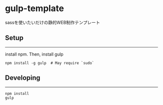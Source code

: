 # gulp-template
sassを使いたいだけの静的WEB制作テンプレート

## Setup
---
install npm. Then, install gulp

    npm install -g gulp  # May require `sudo`


## Developing
---
    npm install
    gulp
